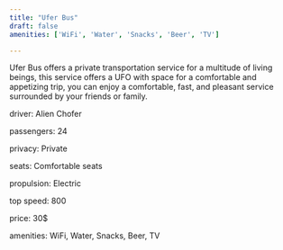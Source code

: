 ```yaml
---
title: "Ufer Bus"
draft: false
amenities: ['WiFi', 'Water', 'Snacks', 'Beer', 'TV']

---
```

Ufer Bus offers a private transportation service for a multitude of living beings, this service offers a UFO with space for a comfortable and appetizing trip, you can enjoy a comfortable, fast, and pleasant service surrounded by your friends or family.

driver: Alien Chofer

passengers: 24

privacy: Private

seats: Comfortable seats

propulsion: Electric

top speed: 800

price: 30$

amenities: WiFi, Water, Snacks, Beer, TV

